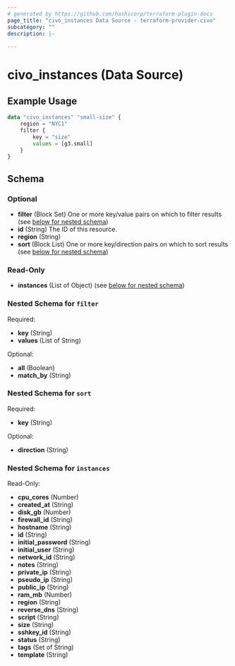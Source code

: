```yaml
---
# generated by https://github.com/hashicorp/terraform-plugin-docs
page_title: "civo_instances Data Source - terraform-provider-civo"
subcategory: ""
description: |-
  
---
```


# civo_instances (Data Source)



## Example Usage

```terraform
data "civo_instances" "small-size" {
    region = "NYC1"
    filter {
        key = "size"
        values = [g3.small]
    }
}
```

<!-- schema generated by tfplugindocs -->
## Schema

### Optional

- **filter** (Block Set) One or more key/value pairs on which to filter results (see [below for nested schema](#nestedblock--filter))
- **id** (String) The ID of this resource.
- **region** (String)
- **sort** (Block List) One or more key/direction pairs on which to sort results (see [below for nested schema](#nestedblock--sort))

### Read-Only

- **instances** (List of Object) (see [below for nested schema](#nestedatt--instances))

<a id="nestedblock--filter"></a>
### Nested Schema for `filter`

Required:

- **key** (String)
- **values** (List of String)

Optional:

- **all** (Boolean)
- **match_by** (String)


<a id="nestedblock--sort"></a>
### Nested Schema for `sort`

Required:

- **key** (String)

Optional:

- **direction** (String)


<a id="nestedatt--instances"></a>
### Nested Schema for `instances`

Read-Only:

- **cpu_cores** (Number)
- **created_at** (String)
- **disk_gb** (Number)
- **firewall_id** (String)
- **hostname** (String)
- **id** (String)
- **initial_password** (String)
- **initial_user** (String)
- **network_id** (String)
- **notes** (String)
- **private_ip** (String)
- **pseudo_ip** (String)
- **public_ip** (String)
- **ram_mb** (Number)
- **region** (String)
- **reverse_dns** (String)
- **script** (String)
- **size** (String)
- **sshkey_id** (String)
- **status** (String)
- **tags** (Set of String)
- **template** (String)


